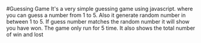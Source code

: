 #Guessing Game
It's a very simple guessing game using javascript. where you can guess a number from 1 to 5. Also it generate random number in between 1 to 5. If guess number matches the random number it will show you have won. The game only run for 5 time. 
It also shows the total number of win and lost